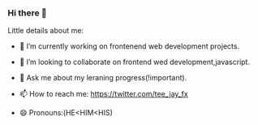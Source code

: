 ### Hi there 👋

Little details about me:

- 🔭 I’m currently working on frontenend web development projects.

- 👯 I’m looking to collaborate on frontend wed development,javascript.

- 💬 Ask me about my leraning progress(!important).
  
- 📫 How to reach me: https://twitter.com/tee_jay_fx
  
- 😄 Pronouns:(HE<HIM<HIS)
  


